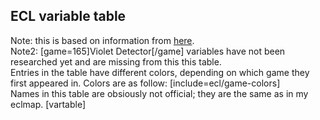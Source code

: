 ## ECL variable table
Note: this is based on information from [here](https://thwiki.cc/%E8%84%9A%E6%9C%AC%E5%AF%B9%E7%85%A7%E8%A1%A8/ECL).  
Note2: [game=165]Violet Detector[/game] variables have not been researched yet and are missing from this this table.   
Entries in the table have different colors, depending on which game they first appeared in. Colors are as follow:
[include=ecl/game-colors]  
Names in this table are obsiously not official; they are the same as in my eclmap.
[vartable]